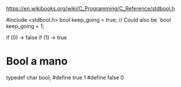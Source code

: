 https://en.wikibooks.org/wiki/C_Programming/C_Reference/stdbool.h

#include <stdbool.h>
bool keep_going = true;  // Could also be `bool keep_going = 1;




if (0) -> false
if (1) -> true


# Bool a mano
typedef char bool;
#define true 1
#define false 0
